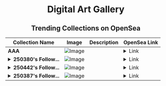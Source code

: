 <div align="center">

# Digital Art Gallery

## Trending Collections on OpenSea

| Collection Name                       | Image                                                                                     | Description                       | OpenSea Link                                                                                          |
|---------------------------------------|-------------------------------------------------------------------------------------------|-----------------------------------|--------------------------------------------------------------------------------------------------------|
| **AAA** | ![Image](https://i.seadn.io/s/raw/files/8ad64388029e16f440e9d78ab442f277.png?w=500&auto=format?w=200&auto=format) |  | <details><summary>Link</summary>[AAA](https://opensea.io/collection/aaa-6514)</details> |
| **<details><summary>250380's Follow...</summary>250380's Follower</details>** | ![Image](https://i.seadn.io/s/raw/files/19f9f090920392cc3650cbdf4361755b.png?w=500&auto=format?w=200&auto=format) |  | <details><summary>Link</summary>[250380's Follower](https://opensea.io/collection/250380-s-follower)</details> |
| **<details><summary>250442's Follow...</summary>250442's Follower</details>** | ![Image](https://i.seadn.io/s/raw/files/19f9f090920392cc3650cbdf4361755b.png?w=500&auto=format?w=200&auto=format) |  | <details><summary>Link</summary>[250442's Follower](https://opensea.io/collection/250442-s-follower)</details> |
| **<details><summary>250387's Follow...</summary>250387's Follower</details>** | ![Image](https://i.seadn.io/s/raw/files/19f9f090920392cc3650cbdf4361755b.png?w=500&auto=format?w=200&auto=format) |  | <details><summary>Link</summary>[250387's Follower](https://opensea.io/collection/250387-s-follower)</details> |

</div>